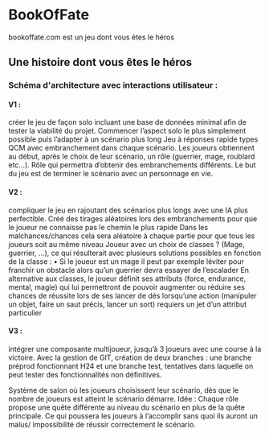 # BookOfFate
bookoffate.com est un jeu dont vous êtes le héros

## Une histoire dont vous êtes le héros
### Schéma d'architecture avec interactions utilisateur :
#### V1 :
créer le jeu de façon solo incluant une base de données minimal afin de tester la viabilité du projet.
Commencer l’aspect solo le plus simplement possible puis l’adapter à un scénario plus long
Jeu à réponses rapide types QCM avec embranchement dans chaque scénario. Les joueurs obtiennent au début, après le choix de leur scénario, un rôle (guerrier, mage, roublard etc…). Rôle qui permettra d’obtenir des embranchements différents. Le but du jeu est de terminer le scénario avec un personnage en vie.

#### V2 :
compliquer le jeu en rajoutant des scénarios plus longs avec une IA plus perfectible.
Créé des tirages aléatoires lors des embranchements pour que le joueur ne connaisse pas le chemin le plus rapide
Dans les malchances/chances cela sera aléatoire à chaque partie pour que tous les joueurs soit au même niveau
Joueur avec un choix de classes ? (Mage, guerrier, …), ce qui résulterait avec plusieurs solutions possibles en fonction de la classe :
•	Si le joueur est un mage il peut par exemple léviter pour franchir un obstacle alors qu’un guerrier devra essayer de l’escalader
En alternative aux classes, le joueur définit ses attributs (force, endurance, mental, magie) qui lui permettront de pouvoir augmenter ou réduire ses chances de réussite lors de ses lancer de dés lorsqu’une action (manipuler un objet, faire un saut précis, lancer un sort) requiers un jet d’un attribut particulier

#### V3 :
intégrer une composante multijoueur, jusqu’à 3 joueurs avec une course à la victoire. 
Avec la gestion de GIT, création de deux branches : une branche préprod fonctionnant H24 et une branche test, tentatives dans laquelle on peut tester des fonctionnalités non définitives.

Système de salon où les joueurs choisissent leur scénario, dès que le nombre de joueurs est atteint le scénario démarre.
Idée : Chaque rôle propose une quête différente au niveau du scénario en plus de la quête principale. Ce qui poussera les joueurs à l’accomplir sans quoi ils auront un malus/ impossibilité de réussir correctement le scénario.
